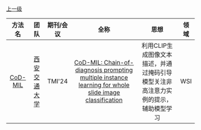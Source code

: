 [上一级](README.md)


|                                        方法名                                         |                                                        团队                                                         | 期刊/会议  |全称|                         思想                         | 领域  |
:----------------------------------------------------------------------------------:|:-----------------------------------------------------------------------------------------------------------------:|:------:|:---:|:--------------------------------------------------:|:---:
|[CoD-MIL](https://github.com/Jiangbo-Shi/CoD-MIL)|[西安交通大学](https://scholar.google.com/scholar?hl=zh-CN&as_sdt=0%2C5&q=CoD-MIL%3A+Chain-of-Diagnosis+Prompting+Multiple+Instance+Learning+for+Whole+Slide+Image+Classification&btnG=)| TMI'24 |[CoD-MIL: Chain-of-diagnosis prompting multiple instance learning for whole slide image classification](https://blog.csdn.net/weixin_44575152/article/details/143690996)|利用CLIP生成图像文本描述，并通过掩码引导模型关注非高注意力实例的提示，辅助模型学习|WSI